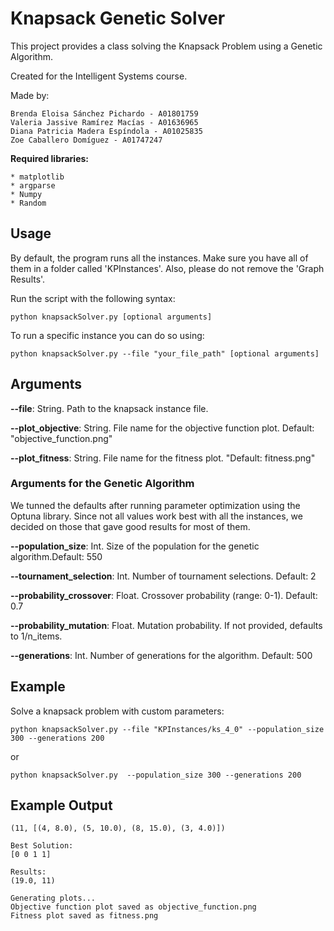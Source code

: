 # Knapsack Genetic Solver 

This project provides a class solving the Knapsack Problem using a Genetic Algorithm. 

Created for the Intelligent Systems course.

Made by:

	Brenda Eloisa Sánchez Pichardo - A01801759
	Valeria Jassive Ramírez Macías - A01636965
	Diana Patricia Madera Espíndola - A01025835
	Zoe Caballero Domíguez - A01747247


**Required libraries:**

	* matplotlib
	* argparse
    * Numpy
    * Random


## Usage

By default, the program runs all the instances. Make sure you have all of them in a folder called 'KPInstances'. Also, please do not remove the 'Graph Results'.

Run the script with the following syntax:

```python knapsackSolver.py [optional arguments]```

To run a specific instance you can do so using:

```python knapsackSolver.py --file "your_file_path" [optional arguments]```


## Arguments

**--file**: String. Path to the knapsack instance file.

**--plot_objective**: String. File name for the objective function plot. Default: "objective_function.png"

**--plot_fitness**: String. File name for the fitness plot. "Default: fitness.png"


### Arguments for the Genetic Algorithm

We tunned the defaults after running parameter optimization using the Optuna library. Since not all values work best with all the instances, we decided on those that gave good results for most of them.

**--population_size**: Int. Size of the population for the genetic algorithm.Default: 550

**--tournament_selection**: Int. Number of tournament selections. Default: 2

**--probability_crossover**: Float. Crossover probability (range: 0-1). Default: 0.7

**--probability_mutation**: Float. Mutation probability. If not provided, defaults to 1/n_items.

**--generations**: Int. Number of generations for the algorithm. Default: 500


## Example

Solve a knapsack problem with custom parameters:

```python knapsackSolver.py --file "KPInstances/ks_4_0" --population_size 300 --generations 200```

or 

```python knapsackSolver.py  --population_size 300 --generations 200```

## Example Output

	(11, [(4, 8.0), (5, 10.0), (8, 15.0), (3, 4.0)])

	Best Solution:
	[0 0 1 1]

	Results:
	(19.0, 11)

	Generating plots...
	Objective function plot saved as objective_function.png
	Fitness plot saved as fitness.png

